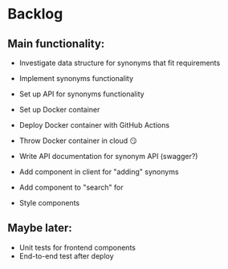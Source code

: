# Backlog

## Main functionality:

- Investigate data structure for synonyms that fit requirements

- Implement synonyms functionality
- Set up API for synonyms functionality
- Set up Docker container
- Deploy Docker container with GitHub Actions
- Throw Docker container in cloud 😏
- Write API documentation for synonym API (swagger?)
- Add component in client for "adding" synonyms
- Add component to "search" for
- Style components

## Maybe later:

- Unit tests for frontend components
- End-to-end test after deploy

